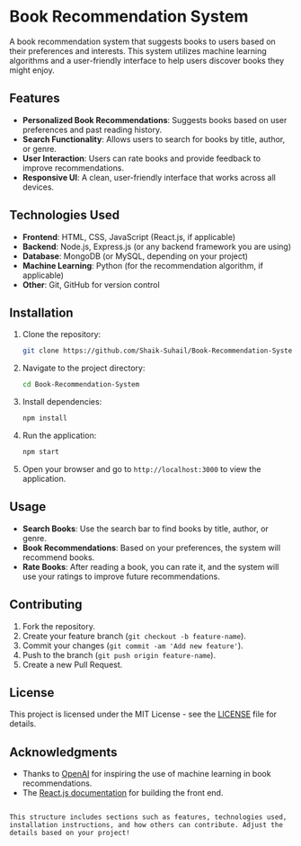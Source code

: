 
# Book Recommendation System

A book recommendation system that suggests books to users based on their preferences and interests. This system utilizes machine learning algorithms and a user-friendly interface to help users discover books they might enjoy.

## Features

- **Personalized Book Recommendations**: Suggests books based on user preferences and past reading history.
- **Search Functionality**: Allows users to search for books by title, author, or genre.
- **User Interaction**: Users can rate books and provide feedback to improve recommendations.
- **Responsive UI**: A clean, user-friendly interface that works across all devices.

## Technologies Used

- **Frontend**: HTML, CSS, JavaScript (React.js, if applicable)
- **Backend**: Node.js, Express.js (or any backend framework you are using)
- **Database**: MongoDB (or MySQL, depending on your project)
- **Machine Learning**: Python (for the recommendation algorithm, if applicable)
- **Other**: Git, GitHub for version control

## Installation

1. Clone the repository:
   ```bash
   git clone https://github.com/Shaik-Suhail/Book-Recommendation-System.git
   ```

2. Navigate to the project directory:
   ```bash
   cd Book-Recommendation-System
   ```

3. Install dependencies:
   ```bash
   npm install
   ```

4. Run the application:
   ```bash
   npm start
   ```

5. Open your browser and go to `http://localhost:3000` to view the application.

## Usage

- **Search Books**: Use the search bar to find books by title, author, or genre.
- **Book Recommendations**: Based on your preferences, the system will recommend books.
- **Rate Books**: After reading a book, you can rate it, and the system will use your ratings to improve future recommendations.

## Contributing

1. Fork the repository.
2. Create your feature branch (`git checkout -b feature-name`).
3. Commit your changes (`git commit -am 'Add new feature'`).
4. Push to the branch (`git push origin feature-name`).
5. Create a new Pull Request.

## License

This project is licensed under the MIT License - see the [LICENSE](LICENSE) file for details.

## Acknowledgments

- Thanks to [OpenAI](https://openai.com) for inspiring the use of machine learning in book recommendations.
- The [React.js documentation](https://reactjs.org) for building the front end.
```

This structure includes sections such as features, technologies used, installation instructions, and how others can contribute. Adjust the details based on your project!
